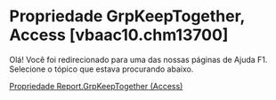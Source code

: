 
# Propriedade GrpKeepTogether, Access [vbaac10.chm13700]

Olá! Você foi redirecionado para uma das nossas páginas de Ajuda F1. Selecione o tópico que estava procurando abaixo.

[Propriedade Report.GrpKeepTogether (Access)](http://msdn.microsoft.com/library/605e8999-d184-b8d9-3f55-9926cd0ceefd%28Office.15%29.aspx)
